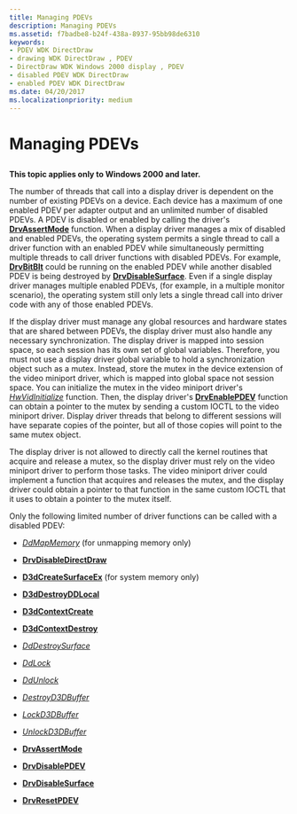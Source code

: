 ```yaml
---
title: Managing PDEVs
description: Managing PDEVs
ms.assetid: f7badbe8-b24f-438a-8937-95bb98de6310
keywords:
- PDEV WDK DirectDraw
- drawing WDK DirectDraw , PDEV
- DirectDraw WDK Windows 2000 display , PDEV
- disabled PDEV WDK DirectDraw
- enabled PDEV WDK DirectDraw
ms.date: 04/20/2017
ms.localizationpriority: medium
---
```


# Managing PDEVs


## <span id="ddk_managing_pdevs_gg"></span><span id="DDK_MANAGING_PDEVS_GG"></span>


**This topic applies only to Windows 2000 and later.**

The number of threads that call into a display driver is dependent on the number of existing PDEVs on a device. Each device has a maximum of one enabled PDEV per adapter output and an unlimited number of disabled PDEVs. A PDEV is disabled or enabled by calling the driver's [**DrvAssertMode**](https://msdn.microsoft.com/library/windows/hardware/ff556178) function. When a display driver manages a mix of disabled and enabled PDEVs, the operating system permits a single thread to call a driver function with an enabled PDEV while simultaneously permitting multiple threads to call driver functions with disabled PDEVs. For example, [**DrvBitBlt**](https://msdn.microsoft.com/library/windows/hardware/ff556180) could be running on the enabled PDEV while another disabled PDEV is being destroyed by [**DrvDisableSurface**](https://msdn.microsoft.com/library/windows/hardware/ff556200). Even if a single display driver manages multiple enabled PDEVs, (for example, in a multiple monitor scenario), the operating system still only lets a single thread call into driver code with any of those enabled PDEVs.

If the display driver must manage any global resources and hardware states that are shared between PDEVs, the display driver must also handle any necessary synchronization. The display driver is mapped into session space, so each session has its own set of global variables. Therefore, you must not use a display driver global variable to hold a synchronization object such as a mutex. Instead, store the mutex in the device extension of the video miniport driver, which is mapped into global space not session space. You can initialize the mutex in the video miniport driver's [*HwVidInitialize*](https://msdn.microsoft.com/library/windows/hardware/ff567345) function. Then, the display driver's [**DrvEnablePDEV**](https://msdn.microsoft.com/library/windows/hardware/ff556211) function can obtain a pointer to the mutex by sending a custom IOCTL to the video miniport driver. Display driver threads that belong to different sessions will have separate copies of the pointer, but all of those copies will point to the same mutex object.

The display driver is not allowed to directly call the kernel routines that acquire and release a mutex, so the display driver must rely on the video miniport driver to perform those tasks. The video miniport driver could implement a function that acquires and releases the mutex, and the display driver could obtain a pointer to that function in the same custom IOCTL that it uses to obtain a pointer to the mutex itself.

Only the following limited number of driver functions can be called with a disabled PDEV:

-   [*DdMapMemory*](https://msdn.microsoft.com/library/windows/hardware/ff549641) (for unmapping memory only)

-   [**DrvDisableDirectDraw**](https://msdn.microsoft.com/library/windows/hardware/ff556195)

-   [**D3dCreateSurfaceEx**](https://msdn.microsoft.com/library/windows/hardware/ff542840) (for system memory only)

-   [**D3dDestroyDDLocal**](https://msdn.microsoft.com/library/windows/hardware/ff544685)

-   [**D3dContextCreate**](https://msdn.microsoft.com/library/windows/hardware/ff542178)

-   [**D3dContextDestroy**](https://msdn.microsoft.com/library/windows/hardware/ff542180)

-   [*DdDestroySurface*](https://msdn.microsoft.com/library/windows/hardware/ff549281)

-   [*DdLock*](https://msdn.microsoft.com/library/windows/hardware/ff549599)

-   [*DdUnlock*](https://msdn.microsoft.com/library/windows/hardware/ff550365)

-   [*DestroyD3DBuffer*](https://msdn.microsoft.com/library/windows/hardware/ff552754)

-   [*LockD3DBuffer*](https://msdn.microsoft.com/library/windows/hardware/ff568216)

-   [*UnlockD3DBuffer*](https://msdn.microsoft.com/library/windows/hardware/ff570106)

-   [**DrvAssertMode**](https://msdn.microsoft.com/library/windows/hardware/ff556178)

-   [**DrvDisablePDEV**](https://msdn.microsoft.com/library/windows/hardware/ff556198)

-   [**DrvDisableSurface**](https://msdn.microsoft.com/library/windows/hardware/ff556200)

-   [**DrvResetPDEV**](https://msdn.microsoft.com/library/windows/hardware/ff556276)

 

 





